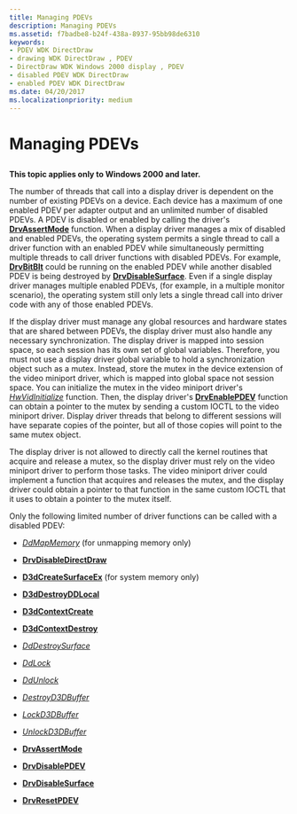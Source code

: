 ```yaml
---
title: Managing PDEVs
description: Managing PDEVs
ms.assetid: f7badbe8-b24f-438a-8937-95bb98de6310
keywords:
- PDEV WDK DirectDraw
- drawing WDK DirectDraw , PDEV
- DirectDraw WDK Windows 2000 display , PDEV
- disabled PDEV WDK DirectDraw
- enabled PDEV WDK DirectDraw
ms.date: 04/20/2017
ms.localizationpriority: medium
---
```


# Managing PDEVs


## <span id="ddk_managing_pdevs_gg"></span><span id="DDK_MANAGING_PDEVS_GG"></span>


**This topic applies only to Windows 2000 and later.**

The number of threads that call into a display driver is dependent on the number of existing PDEVs on a device. Each device has a maximum of one enabled PDEV per adapter output and an unlimited number of disabled PDEVs. A PDEV is disabled or enabled by calling the driver's [**DrvAssertMode**](https://msdn.microsoft.com/library/windows/hardware/ff556178) function. When a display driver manages a mix of disabled and enabled PDEVs, the operating system permits a single thread to call a driver function with an enabled PDEV while simultaneously permitting multiple threads to call driver functions with disabled PDEVs. For example, [**DrvBitBlt**](https://msdn.microsoft.com/library/windows/hardware/ff556180) could be running on the enabled PDEV while another disabled PDEV is being destroyed by [**DrvDisableSurface**](https://msdn.microsoft.com/library/windows/hardware/ff556200). Even if a single display driver manages multiple enabled PDEVs, (for example, in a multiple monitor scenario), the operating system still only lets a single thread call into driver code with any of those enabled PDEVs.

If the display driver must manage any global resources and hardware states that are shared between PDEVs, the display driver must also handle any necessary synchronization. The display driver is mapped into session space, so each session has its own set of global variables. Therefore, you must not use a display driver global variable to hold a synchronization object such as a mutex. Instead, store the mutex in the device extension of the video miniport driver, which is mapped into global space not session space. You can initialize the mutex in the video miniport driver's [*HwVidInitialize*](https://msdn.microsoft.com/library/windows/hardware/ff567345) function. Then, the display driver's [**DrvEnablePDEV**](https://msdn.microsoft.com/library/windows/hardware/ff556211) function can obtain a pointer to the mutex by sending a custom IOCTL to the video miniport driver. Display driver threads that belong to different sessions will have separate copies of the pointer, but all of those copies will point to the same mutex object.

The display driver is not allowed to directly call the kernel routines that acquire and release a mutex, so the display driver must rely on the video miniport driver to perform those tasks. The video miniport driver could implement a function that acquires and releases the mutex, and the display driver could obtain a pointer to that function in the same custom IOCTL that it uses to obtain a pointer to the mutex itself.

Only the following limited number of driver functions can be called with a disabled PDEV:

-   [*DdMapMemory*](https://msdn.microsoft.com/library/windows/hardware/ff549641) (for unmapping memory only)

-   [**DrvDisableDirectDraw**](https://msdn.microsoft.com/library/windows/hardware/ff556195)

-   [**D3dCreateSurfaceEx**](https://msdn.microsoft.com/library/windows/hardware/ff542840) (for system memory only)

-   [**D3dDestroyDDLocal**](https://msdn.microsoft.com/library/windows/hardware/ff544685)

-   [**D3dContextCreate**](https://msdn.microsoft.com/library/windows/hardware/ff542178)

-   [**D3dContextDestroy**](https://msdn.microsoft.com/library/windows/hardware/ff542180)

-   [*DdDestroySurface*](https://msdn.microsoft.com/library/windows/hardware/ff549281)

-   [*DdLock*](https://msdn.microsoft.com/library/windows/hardware/ff549599)

-   [*DdUnlock*](https://msdn.microsoft.com/library/windows/hardware/ff550365)

-   [*DestroyD3DBuffer*](https://msdn.microsoft.com/library/windows/hardware/ff552754)

-   [*LockD3DBuffer*](https://msdn.microsoft.com/library/windows/hardware/ff568216)

-   [*UnlockD3DBuffer*](https://msdn.microsoft.com/library/windows/hardware/ff570106)

-   [**DrvAssertMode**](https://msdn.microsoft.com/library/windows/hardware/ff556178)

-   [**DrvDisablePDEV**](https://msdn.microsoft.com/library/windows/hardware/ff556198)

-   [**DrvDisableSurface**](https://msdn.microsoft.com/library/windows/hardware/ff556200)

-   [**DrvResetPDEV**](https://msdn.microsoft.com/library/windows/hardware/ff556276)

 

 





